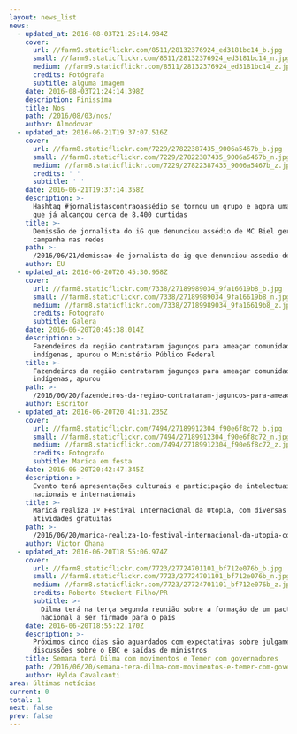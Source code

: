 ```yaml
---
layout: news_list
news:
  - updated_at: 2016-08-03T21:25:14.934Z
    cover:
      url: //farm9.staticflickr.com/8511/28132376924_ed3181bc14_b.jpg
      small: //farm9.staticflickr.com/8511/28132376924_ed3181bc14_n.jpg
      medium: //farm9.staticflickr.com/8511/28132376924_ed3181bc14_z.jpg
      credits: Fotógrafa
      subtitle: alguma imagem
    date: 2016-08-03T21:24:14.398Z
    description: Finissíma
    title: Nos
    path: /2016/08/03/nos/
    author: Almodovar
  - updated_at: 2016-06-21T19:37:07.516Z
    cover:
      url: //farm8.staticflickr.com/7229/27822387435_9006a5467b_b.jpg
      small: //farm8.staticflickr.com/7229/27822387435_9006a5467b_n.jpg
      medium: //farm8.staticflickr.com/7229/27822387435_9006a5467b_z.jpg
      credits: ' '
      subtitle: ' '
    date: 2016-06-21T19:37:14.358Z
    description: >-
      Hashtag #jornalistascontraoassédio se tornou um grupo e agora uma fanpage,
      que já alcançou cerca de 8.400 curtidas
    title: >-
      Demissão de jornalista do iG que denunciou assédio de MC Biel gera
      campanha nas redes
    path: >-
      /2016/06/21/demissao-de-jornalista-do-ig-que-denunciou-assedio-de-mc-biel-gera-campanha-nas-redes/
    author: EU
  - updated_at: 2016-06-20T20:45:30.958Z
    cover:
      url: //farm8.staticflickr.com/7338/27189989034_9fa16619b8_b.jpg
      small: //farm8.staticflickr.com/7338/27189989034_9fa16619b8_n.jpg
      medium: //farm8.staticflickr.com/7338/27189989034_9fa16619b8_z.jpg
      credits: Fotografo
      subtitle: Galera
    date: 2016-06-20T20:45:38.014Z
    description: >-
      Fazendeiros da região contrataram jagunços para ameaçar comunidades
      indígenas, apurou o Ministério Público Federal
    title: >-
      Fazendeiros da região contrataram jagunços para ameaçar comunidades
      indígenas, apurou
    path: >-
      /2016/06/20/fazendeiros-da-regiao-contrataram-jaguncos-para-ameacar-comunidades-indigenas-apurou/
    author: Escritor
  - updated_at: 2016-06-20T20:41:31.235Z
    cover:
      url: //farm8.staticflickr.com/7494/27189912304_f90e6f8c72_b.jpg
      small: //farm8.staticflickr.com/7494/27189912304_f90e6f8c72_n.jpg
      medium: //farm8.staticflickr.com/7494/27189912304_f90e6f8c72_z.jpg
      credits: Fotografo
      subtitle: Marica em festa
    date: 2016-06-20T20:42:47.345Z
    description: >-
      Evento terá apresentações culturais e participação de intelectuais
      nacionais e internacionais
    title: >-
      Maricá realiza 1º Festival Internacional da Utopia, com diversas
      atividades gratuitas
    path: >-
      /2016/06/20/marica-realiza-1o-festival-internacional-da-utopia-com-diversas-atividades-gratuitas/
    author: Victor Ohana
  - updated_at: 2016-06-20T18:55:06.974Z
    cover:
      url: //farm8.staticflickr.com/7723/27724701101_bf712e076b_b.jpg
      small: //farm8.staticflickr.com/7723/27724701101_bf712e076b_n.jpg
      medium: //farm8.staticflickr.com/7723/27724701101_bf712e076b_z.jpg
      credits: Roberto Stuckert Filho/PR
      subtitle: >-
        Dilma terá na terça segunda reunião sobre a formação de um pacto
        nacional a ser firmado para o país
    date: 2016-06-20T18:55:22.170Z
    description: >-
      Próximos cinco dias são aguardados com expectativas sobre julgamentos e
      discussões sobre o EBC e saídas de ministros
    title: Semana terá Dilma com movimentos e Temer com governadores
    path: /2016/06/20/semana-tera-dilma-com-movimentos-e-temer-com-governadores/
    author: Hylda Cavalcanti
area: últimas notícias
current: 0
total: 1
next: false
prev: false
---
```


